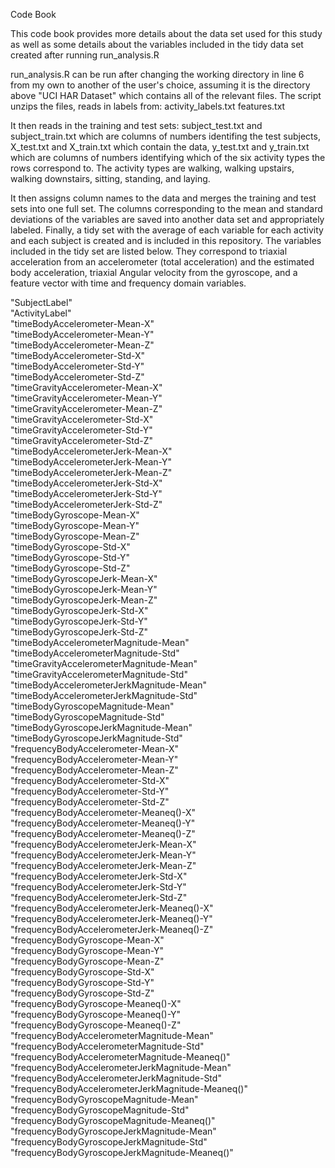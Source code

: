 Code Book

This code book provides more details about the data set used for this study as well as some details about the variables included 
in the tidy data set created after running run_analysis.R

run_analysis.R can be run after changing the working directory in line 6 from my own to another of the user's choice, assuming it is
the directory above "UCI HAR Dataset" which contains all of the relevant files. The script unzips the files, reads in labels from:
activity_labels.txt
features.txt

It then reads in the training and test sets:
subject_test.txt and subject_train.txt which are columns of numbers identifing the test subjects,
X_test.txt and X_train.txt which contain the data,
y_test.txt and y_train.txt which are columns of numbers identifying which of the six activity types the rows correspond to.
The activity types are walking, walking upstairs, walking downstairs, sitting, standing, and laying.

It then assigns column names to the data and merges the training and test sets into one full set. The columns corresponding to the mean 
and standard deviations of the variables are saved into another data set and appropriately labeled. Finally, a tidy set with the 
average of each variable for each activity and each subject is created and is included in this repository. The variables included in the
tidy set are listed below. They correspond to triaxial acceleration from an accelerometer (total acceleration) and the estimated body 
acceleration, triaxial Angular velocity from the gyroscope, and a feature vector with time and frequency domain variables. 

"SubjectLabel"                                    
"ActivityLabel"                                   
"timeBodyAccelerometer-Mean-X"                    
"timeBodyAccelerometer-Mean-Y"                    
"timeBodyAccelerometer-Mean-Z"                    
"timeBodyAccelerometer-Std-X"                     
"timeBodyAccelerometer-Std-Y"                     
"timeBodyAccelerometer-Std-Z"                     
"timeGravityAccelerometer-Mean-X"                 
"timeGravityAccelerometer-Mean-Y"                 
"timeGravityAccelerometer-Mean-Z"                 
"timeGravityAccelerometer-Std-X"                  
"timeGravityAccelerometer-Std-Y"                  
"timeGravityAccelerometer-Std-Z"                  
"timeBodyAccelerometerJerk-Mean-X"                
"timeBodyAccelerometerJerk-Mean-Y"                
"timeBodyAccelerometerJerk-Mean-Z"                
"timeBodyAccelerometerJerk-Std-X"                 
"timeBodyAccelerometerJerk-Std-Y"                 
"timeBodyAccelerometerJerk-Std-Z"                 
"timeBodyGyroscope-Mean-X"                        
"timeBodyGyroscope-Mean-Y"                        
"timeBodyGyroscope-Mean-Z"                        
"timeBodyGyroscope-Std-X"                         
"timeBodyGyroscope-Std-Y"                         
"timeBodyGyroscope-Std-Z"                         
"timeBodyGyroscopeJerk-Mean-X"                    
"timeBodyGyroscopeJerk-Mean-Y"                    
"timeBodyGyroscopeJerk-Mean-Z"                    
"timeBodyGyroscopeJerk-Std-X"                     
"timeBodyGyroscopeJerk-Std-Y"                     
"timeBodyGyroscopeJerk-Std-Z"                     
"timeBodyAccelerometerMagnitude-Mean"             
"timeBodyAccelerometerMagnitude-Std"              
"timeGravityAccelerometerMagnitude-Mean"          
"timeGravityAccelerometerMagnitude-Std"           
"timeBodyAccelerometerJerkMagnitude-Mean"         
"timeBodyAccelerometerJerkMagnitude-Std"          
"timeBodyGyroscopeMagnitude-Mean"                 
"timeBodyGyroscopeMagnitude-Std"                  
"timeBodyGyroscopeJerkMagnitude-Mean"             
"timeBodyGyroscopeJerkMagnitude-Std"              
"frequencyBodyAccelerometer-Mean-X"               
"frequencyBodyAccelerometer-Mean-Y"               
"frequencyBodyAccelerometer-Mean-Z"               
"frequencyBodyAccelerometer-Std-X"                
"frequencyBodyAccelerometer-Std-Y"                
"frequencyBodyAccelerometer-Std-Z"                
"frequencyBodyAccelerometer-Meaneq()-X"           
"frequencyBodyAccelerometer-Meaneq()-Y"           
"frequencyBodyAccelerometer-Meaneq()-Z"           
"frequencyBodyAccelerometerJerk-Mean-X"           
"frequencyBodyAccelerometerJerk-Mean-Y"           
"frequencyBodyAccelerometerJerk-Mean-Z"           
"frequencyBodyAccelerometerJerk-Std-X"            
"frequencyBodyAccelerometerJerk-Std-Y"            
"frequencyBodyAccelerometerJerk-Std-Z"            
"frequencyBodyAccelerometerJerk-Meaneq()-X"       
"frequencyBodyAccelerometerJerk-Meaneq()-Y"       
"frequencyBodyAccelerometerJerk-Meaneq()-Z"       
"frequencyBodyGyroscope-Mean-X"                   
"frequencyBodyGyroscope-Mean-Y"                   
"frequencyBodyGyroscope-Mean-Z"                   
"frequencyBodyGyroscope-Std-X"                    
"frequencyBodyGyroscope-Std-Y"                    
"frequencyBodyGyroscope-Std-Z"                    
"frequencyBodyGyroscope-Meaneq()-X"               
"frequencyBodyGyroscope-Meaneq()-Y"               
"frequencyBodyGyroscope-Meaneq()-Z"               
"frequencyBodyAccelerometerMagnitude-Mean"        
"frequencyBodyAccelerometerMagnitude-Std"         
"frequencyBodyAccelerometerMagnitude-Meaneq()"    
"frequencyBodyAccelerometerJerkMagnitude-Mean"    
"frequencyBodyAccelerometerJerkMagnitude-Std"     
"frequencyBodyAccelerometerJerkMagnitude-Meaneq()"
"frequencyBodyGyroscopeMagnitude-Mean"            
"frequencyBodyGyroscopeMagnitude-Std"             
"frequencyBodyGyroscopeMagnitude-Meaneq()"        
"frequencyBodyGyroscopeJerkMagnitude-Mean"        
"frequencyBodyGyroscopeJerkMagnitude-Std"         
"frequencyBodyGyroscopeJerkMagnitude-Meaneq()"
